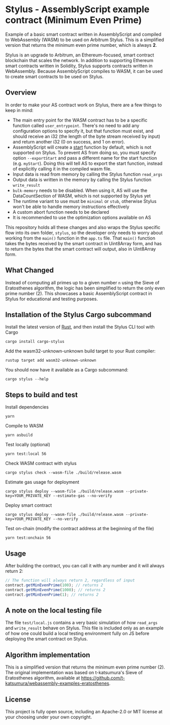 # Stylus - AssemblyScript example contract (Minimum Even Prime)

Example of a basic smart contract written in AssemblyScript and compiled to WebAssembly (WASM) to be used on Arbitrum Stylus. This is a simplified version that returns the minimum even prime number, which is always **2**.

Stylus is an upgrade to Arbitrum, an Ethereum-focused, smart contract blockchain that scales the network. In addition to supporting Ethereum smart contracts written in Solidity, Stylus supports contracts written in WebAssembly. Because AssemblyScript compiles to WASM, it can be used to create smart contracts to be used on Stylus.

## Overview

In order to make your AS contract work on Stylus, there are a few things to keep in mind:
- The main entry point for the WASM contract has to be a specific function called `user_entrypoint`. There's no need to add any configuration options to specify it, but that function must exist, and should receive an i32 (the length of the byte stream received by input) and return another i32 (0 on success, and 1 on error).
- AssemblyScript will create a [start](https://webassembly.github.io/spec/core/syntax/modules.html#syntax-start) function by default, which is not supported on Stylus. To prevent AS from doing so, you must specify option `--exportStart` and pass a different name for the start function (e.g. `myStart`). Doing this will tell AS to export the start function, instead of explicitly calling it in the compiled wasm file.
- Input data is read from memory by calling the Stylus function `read_args`
- Output data is written in the memory by calling the Stylus function `write_result`
- `bulk-memory` needs to be disabled. When using it, AS will use the DataCountSection of WASM, which is not supported by Stylus yet
- The runtime variant to use must be `minimal` or `stub`, otherwise Stylus won't be able to handle memory instructions effectively
- A custom abort function needs to be declared
- It is recommended to use the optimization options available on AS

This repository holds all these changes and also wraps the Stylus specific flow into its own folder, `stylus`, so the developer only needs to worry about working from the `main()` function in the `app.ts` file. That `main()` function takes the bytes received by the smart contract in Uint8Array form, and has to return the bytes that the smart contract will output, also in Uint8Array form.

## What Changed

Instead of computing all primes up to a given number `n` using the Sieve of Eratosthenes algorithm, the logic has been simplified to return the only even prime number (2). This showcases a basic AssemblyScript contract in Stylus for educational and testing purposes.

## Installation of the Stylus Cargo subcommand

Install the latest version of [Rust](https://www.rust-lang.org/tools/install), and then install the Stylus CLI tool with Cargo
```shell
cargo install cargo-stylus
```

Add the wasm32-unknown-unknown build target to your Rust compiler:
```shell
rustup target add wasm32-unknown-unknown
```

You should now have it available as a Cargo subcommand:
```shell
cargo stylus --help
```

## Steps to build and test

Install dependencies
```shell
yarn
```

Compile to WASM
```shell
yarn asbuild
```

Test locally (optional)
```shell
yarn test:local 56
```

Check WASM contract with stylus
```shell
cargo stylus check --wasm-file ./build/release.wasm
```

Estimate gas usage for deployment
```shell
cargo stylus deploy --wasm-file ./build/release.wasm --private-key=YOUR_PRIVATE_KEY --estimate-gas --no-verify
```

Deploy smart contract
```shell
cargo stylus deploy --wasm-file ./build/release.wasm --private-key=YOUR_PRIVATE_KEY --no-verify
```

Test on-chain (modify the contract address at the beginning of the file)
```shell
yarn test:onchain 56
```

## Usage

After building the contract, you can call it with any number and it will always return 2:

```typescript
// The function will always return 2, regardless of input
contract.getMinEvenPrime(100); // returns 2
contract.getMinEvenPrime(1000); // returns 2
contract.getMinEvenPrime(1); // returns 2
```

## A note on the local testing file

The file `test/local.js` contains a very basic simulation of how `read_args` and `write_result` behave on Stylus. This file is included only as an example of how one could build a local testing environment fully on JS before deploying the smart contract on Stylus.

## Algorithm implementation

This is a simplified version that returns the minimum even prime number (2). The original implementation was based on t-katsumura's Sieve of Eratosthenes algorithm, available at https://github.com/t-katsumura/webassembly-examples-eratosthenes.

## License

This project is fully open source, including an Apache-2.0 or MIT license at your choosing under your own copyright.